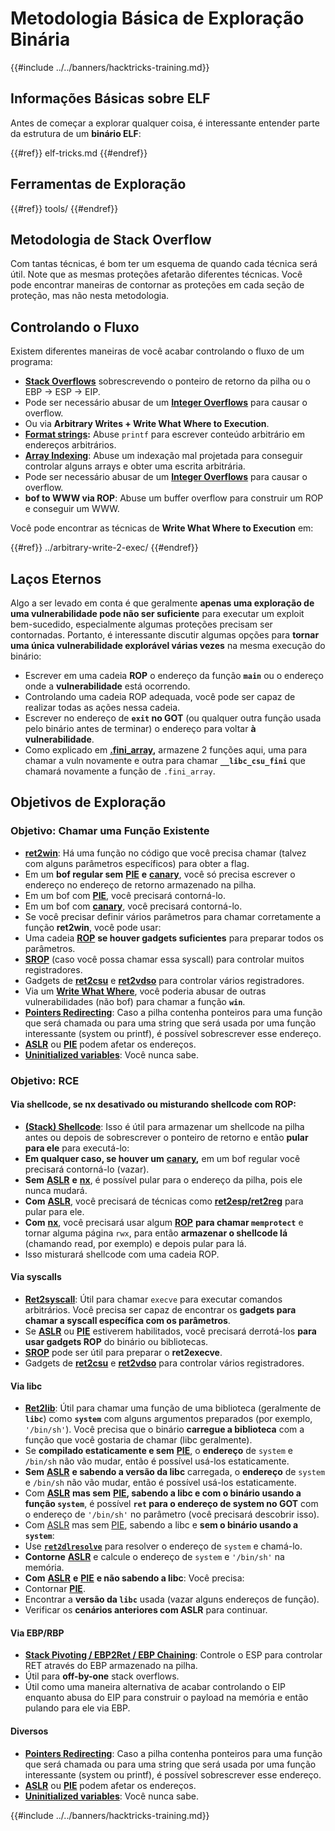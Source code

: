 # Metodologia Básica de Exploração Binária

{{#include ../../banners/hacktricks-training.md}}

## Informações Básicas sobre ELF

Antes de começar a explorar qualquer coisa, é interessante entender parte da estrutura de um **binário ELF**:

{{#ref}}
elf-tricks.md
{{#endref}}

## Ferramentas de Exploração

{{#ref}}
tools/
{{#endref}}

## Metodologia de Stack Overflow

Com tantas técnicas, é bom ter um esquema de quando cada técnica será útil. Note que as mesmas proteções afetarão diferentes técnicas. Você pode encontrar maneiras de contornar as proteções em cada seção de proteção, mas não nesta metodologia.

## Controlando o Fluxo

Existem diferentes maneiras de você acabar controlando o fluxo de um programa:

- [**Stack Overflows**](../stack-overflow/index.html) sobrescrevendo o ponteiro de retorno da pilha ou o EBP -> ESP -> EIP.
- Pode ser necessário abusar de um [**Integer Overflows**](../integer-overflow.md) para causar o overflow.
- Ou via **Arbitrary Writes + Write What Where to Execution**.
- [**Format strings**](../format-strings/index.html)**:** Abuse `printf` para escrever conteúdo arbitrário em endereços arbitrários.
- [**Array Indexing**](../array-indexing.md): Abuse um indexação mal projetada para conseguir controlar alguns arrays e obter uma escrita arbitrária.
- Pode ser necessário abusar de um [**Integer Overflows**](../integer-overflow.md) para causar o overflow.
- **bof to WWW via ROP**: Abuse um buffer overflow para construir um ROP e conseguir um WWW.

Você pode encontrar as técnicas de **Write What Where to Execution** em:

{{#ref}}
../arbitrary-write-2-exec/
{{#endref}}

## Laços Eternos

Algo a ser levado em conta é que geralmente **apenas uma exploração de uma vulnerabilidade pode não ser suficiente** para executar um exploit bem-sucedido, especialmente algumas proteções precisam ser contornadas. Portanto, é interessante discutir algumas opções para **tornar uma única vulnerabilidade explorável várias vezes** na mesma execução do binário:

- Escrever em uma cadeia **ROP** o endereço da função **`main`** ou o endereço onde a **vulnerabilidade** está ocorrendo.
- Controlando uma cadeia ROP adequada, você pode ser capaz de realizar todas as ações nessa cadeia.
- Escrever no endereço de **`exit` no GOT** (ou qualquer outra função usada pelo binário antes de terminar) o endereço para voltar **à vulnerabilidade**.
- Como explicado em [**.fini_array**](../arbitrary-write-2-exec/www2exec-.dtors-and-.fini_array.md#eternal-loop)**,** armazene 2 funções aqui, uma para chamar a vuln novamente e outra para chamar **`__libc_csu_fini`** que chamará novamente a função de `.fini_array`.

## Objetivos de Exploração

### Objetivo: Chamar uma Função Existente

- [**ret2win**](#ret2win): Há uma função no código que você precisa chamar (talvez com alguns parâmetros específicos) para obter a flag.
- Em um **bof regular sem** [**PIE**](../common-binary-protections-and-bypasses/pie/index.html) **e** [**canary**](../common-binary-protections-and-bypasses/stack-canaries/index.html), você só precisa escrever o endereço no endereço de retorno armazenado na pilha.
- Em um bof com [**PIE**](../common-binary-protections-and-bypasses/pie/index.html), você precisará contorná-lo.
- Em um bof com [**canary**](../common-binary-protections-and-bypasses/stack-canaries/index.html), você precisará contorná-lo.
- Se você precisar definir vários parâmetros para chamar corretamente a função **ret2win**, você pode usar:
- Uma cadeia [**ROP**](#rop-and-ret2...-techniques) **se houver gadgets suficientes** para preparar todos os parâmetros.
- [**SROP**](../rop-return-oriented-programing/srop-sigreturn-oriented-programming/index.html) (caso você possa chamar essa syscall) para controlar muitos registradores.
- Gadgets de [**ret2csu**](../rop-return-oriented-programing/ret2csu.md) e [**ret2vdso**](../rop-return-oriented-programing/ret2vdso.md) para controlar vários registradores.
- Via um [**Write What Where**](../arbitrary-write-2-exec/index.html), você poderia abusar de outras vulnerabilidades (não bof) para chamar a função **`win`**.
- [**Pointers Redirecting**](../stack-overflow/pointer-redirecting.md): Caso a pilha contenha ponteiros para uma função que será chamada ou para uma string que será usada por uma função interessante (system ou printf), é possível sobrescrever esse endereço.
- [**ASLR**](../common-binary-protections-and-bypasses/aslr/index.html) ou [**PIE**](../common-binary-protections-and-bypasses/pie/index.html) podem afetar os endereços.
- [**Uninitialized variables**](../stack-overflow/uninitialized-variables.md): Você nunca sabe.

### Objetivo: RCE

#### Via shellcode, se nx desativado ou misturando shellcode com ROP:

- [**(Stack) Shellcode**](#stack-shellcode): Isso é útil para armazenar um shellcode na pilha antes ou depois de sobrescrever o ponteiro de retorno e então **pular para ele** para executá-lo:
- **Em qualquer caso, se houver um** [**canary**](../common-binary-protections-and-bypasses/stack-canaries/index.html)**,** em um bof regular você precisará contorná-lo (vazar).
- **Sem** [**ASLR**](../common-binary-protections-and-bypasses/aslr/index.html) **e** [**nx**](../common-binary-protections-and-bypasses/no-exec-nx.md), é possível pular para o endereço da pilha, pois ele nunca mudará.
- **Com** [**ASLR**](../common-binary-protections-and-bypasses/aslr/index.html), você precisará de técnicas como [**ret2esp/ret2reg**](../rop-return-oriented-programing/ret2esp-ret2reg.md) para pular para ele.
- **Com** [**nx**](../common-binary-protections-and-bypasses/no-exec-nx.md), você precisará usar algum [**ROP**](../rop-return-oriented-programing/index.html) **para chamar `memprotect`** e tornar alguma página `rwx`, para então **armazenar o shellcode lá** (chamando read, por exemplo) e depois pular para lá.
- Isso misturará shellcode com uma cadeia ROP.

#### Via syscalls

- [**Ret2syscall**](../rop-return-oriented-programing/rop-syscall-execv/index.html): Útil para chamar `execve` para executar comandos arbitrários. Você precisa ser capaz de encontrar os **gadgets para chamar a syscall específica com os parâmetros**.
- Se [**ASLR**](../common-binary-protections-and-bypasses/aslr/index.html) ou [**PIE**](../common-binary-protections-and-bypasses/pie/index.html) estiverem habilitados, você precisará derrotá-los **para usar gadgets ROP** do binário ou bibliotecas.
- [**SROP**](../rop-return-oriented-programing/srop-sigreturn-oriented-programming/index.html) pode ser útil para preparar o **ret2execve**.
- Gadgets de [**ret2csu**](../rop-return-oriented-programing/ret2csu.md) e [**ret2vdso**](../rop-return-oriented-programing/ret2vdso.md) para controlar vários registradores.

#### Via libc

- [**Ret2lib**](../rop-return-oriented-programing/ret2lib/index.html): Útil para chamar uma função de uma biblioteca (geralmente de **`libc`**) como **`system`** com alguns argumentos preparados (por exemplo, `'/bin/sh'`). Você precisa que o binário **carregue a biblioteca** com a função que você gostaria de chamar (libc geralmente).
- Se **compilado estaticamente e sem** [**PIE**](../common-binary-protections-and-bypasses/pie/index.html), o **endereço** de `system` e `/bin/sh` não vão mudar, então é possível usá-los estaticamente.
- **Sem** [**ASLR**](../common-binary-protections-and-bypasses/aslr/index.html) **e sabendo a versão da libc** carregada, o **endereço** de `system` e `/bin/sh` não vão mudar, então é possível usá-los estaticamente.
- Com [**ASLR**](../common-binary-protections-and-bypasses/aslr/index.html) **mas sem** [**PIE**](../common-binary-protections-and-bypasses/pie/index.html)**, sabendo a libc e com o binário usando a função `system`**, é possível **`ret` para o endereço de system no GOT** com o endereço de `'/bin/sh'` no parâmetro (você precisará descobrir isso).
- Com [ASLR](../common-binary-protections-and-bypasses/aslr/index.html) mas sem [PIE](../common-binary-protections-and-bypasses/pie/index.html), sabendo a libc e **sem o binário usando a `system`**:
- Use [**`ret2dlresolve`**](../rop-return-oriented-programing/ret2dlresolve.md) para resolver o endereço de `system` e chamá-lo.
- **Contorne** [**ASLR**](../common-binary-protections-and-bypasses/aslr/index.html) e calcule o endereço de `system` e `'/bin/sh'` na memória.
- **Com** [**ASLR**](../common-binary-protections-and-bypasses/aslr/index.html) **e** [**PIE**](../common-binary-protections-and-bypasses/pie/index.html) **e não sabendo a libc**: Você precisa:
- Contornar [**PIE**](../common-binary-protections-and-bypasses/pie/index.html).
- Encontrar a **versão da `libc`** usada (vazar alguns endereços de função).
- Verificar os **cenários anteriores com ASLR** para continuar.

#### Via EBP/RBP

- [**Stack Pivoting / EBP2Ret / EBP Chaining**](../stack-overflow/stack-pivoting-ebp2ret-ebp-chaining.md): Controle o ESP para controlar RET através do EBP armazenado na pilha.
- Útil para **off-by-one** stack overflows.
- Útil como uma maneira alternativa de acabar controlando o EIP enquanto abusa do EIP para construir o payload na memória e então pulando para ele via EBP.

#### Diversos

- [**Pointers Redirecting**](../stack-overflow/pointer-redirecting.md): Caso a pilha contenha ponteiros para uma função que será chamada ou para uma string que será usada por uma função interessante (system ou printf), é possível sobrescrever esse endereço.
- [**ASLR**](../common-binary-protections-and-bypasses/aslr/index.html) ou [**PIE**](../common-binary-protections-and-bypasses/pie/index.html) podem afetar os endereços.
- [**Uninitialized variables**](../stack-overflow/uninitialized-variables.md): Você nunca sabe.

{{#include ../../banners/hacktricks-training.md}}
